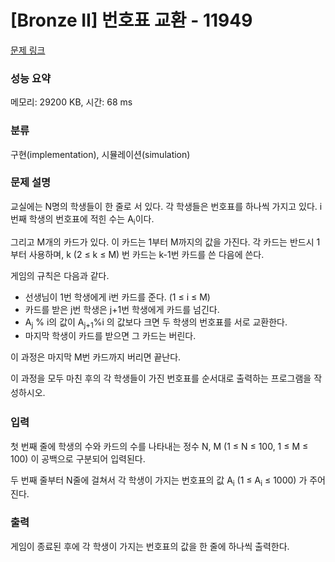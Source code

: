 # [Bronze II] 번호표 교환 - 11949 

[문제 링크](https://www.acmicpc.net/problem/11949) 

### 성능 요약

메모리: 29200 KB, 시간: 68 ms

### 분류

구현(implementation), 시뮬레이션(simulation)

### 문제 설명

<p>교실에는 N명의 학생들이 한 줄로 서 있다. 각 학생들은 번호표를 하나씩 가지고 있다. i번째 학생의 번호표에 적힌 수는 A<sub>i</sub>이다.</p>

<p>그리고 M개의 카드가 있다. 이 카드는 1부터 M까지의 값을 가진다. 각 카드는 반드시 1부터 사용하며, k (2 ≤ k ≤ M) 번 카드는 k-1번 카드를 쓴 다음에 쓴다.</p>

<p>게임의 규칙은 다음과 같다.</p>

<ul>
	<li>선생님이 1번 학생에게 i번 카드를 준다. (1 ≤ i ≤ M)</li>
	<li>카드를 받은 j번 학생은 j+1번 학생에게 카드를 넘긴다.</li>
	<li>A<sub>j</sub> % i의 값이 A<sub>j+1</sub>%i 의 값보다 크면 두 학생의 번호표를 서로 교환한다.</li>
	<li>마지막 학생이 카드를 받으면 그 카드는 버린다.</li>
</ul>

<p>이 과정은 마지막 M번 카드까지 버리면 끝난다.</p>

<p><span style="line-height:1.6em">이 과정을 모두 마친 후의 각 학생들이 가진 번호표를 순서대로 출력하는 프로그램을 작성하시오.</span></p>

### 입력 

 <p>첫 번째 줄에 학생의 수와 카드의 수를 나타내는 정수 N, M (1 ≤ N ≤ 100, 1 ≤ M ≤ 100) 이 공백으로 구분되어 입력된다.</p>

<p>두 번째 줄부터 N줄에 걸쳐서 각 학생이 가지는 번호표의 값 A<sub>i</sub> (1 ≤ A<sub>i</sub> ≤ 1000) 가 주어진다.</p>

### 출력 

 <p>게임이 종료된 후에 각 학생이 가지는 번호표의 값을 한 줄에 하나씩 출력한다.</p>

